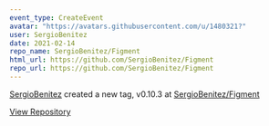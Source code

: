 ```yaml
---
event_type: CreateEvent
avatar: "https://avatars.githubusercontent.com/u/1480321?"
user: SergioBenitez
date: 2021-02-14
repo_name: SergioBenitez/Figment
html_url: https://github.com/SergioBenitez/Figment
repo_url: https://github.com/SergioBenitez/Figment
---
```


<a href='https://github.com/SergioBenitez' target='_blank'>SergioBenitez</a> created a new tag, v0.10.3 at <a href='https://github.com/SergioBenitez/Figment' target='_blank'>SergioBenitez/Figment</a>

<a href='https://github.com/SergioBenitez/Figment' target='_blank'>View Repository</a>